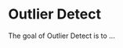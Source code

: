 
# Outlier Detect

<!-- badges: start -->
<!-- badges: end -->

The goal of Outlier Detect is to ...

